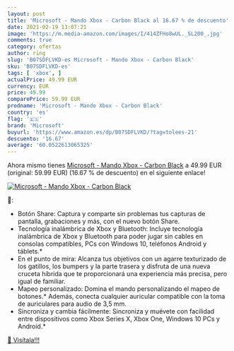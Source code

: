 ```yaml
---
layout: post
title: 'Microsoft - Mando Xbox - Carbon Black al 16.67 % de descuento'
date: 2021-02-19 13:07:21
image: 'https://m.media-amazon.com/images/I/414ZFHo8wUL._SL200_.jpg'
comments: true
category: ofertas
author: ring
slug: 'B07SDFLVKD-es Microsoft - Mando Xbox - Carbon Black'
sku: 'B07SDFLVKD-es'
tags: [ 'xbox', ]
actualPrice: 49.99 EUR
currency: EUR
price: 49.99
comparePrice: 59.99 EUR
prodname: 'Microsoft - Mando Xbox - Carbon Black'
country: 'es'
flag: '🇪🇸'
brand: 'Microsoft'
buyurl: 'https://www.amazon.es/dp/B07SDFLVKD/?tag=tolees-21'
descuento: '16.67'
average: '60.0522613065325'
---
```


Ahora mismo tienes [Microsoft - Mando Xbox - Carbon Black](https://www.amazon.es/dp/B07SDFLVKD/?tag=tolees-21) a 49.99 EUR (original: 59.99 EUR) (16.67 %  de descuento) en el siguiente enlace!

[![Microsoft - Mando Xbox - Carbon Black](https://m.media-amazon.com/images/I/414ZFHo8wUL._SL200_.jpg)](https://www.amazon.es/dp/B07SDFLVKD/?tag=tolees-21)

🔎:

- Botón Share: Captura y comparte sin problemas tus capturas de pantalla, grabaciones y más, con el nuevo botón Share.
- Tecnología inalámbrica de Xbox y Bluetooth: Incluye tecnología inalámbrica de Xbox y Bluetooth para poder jugar sin cables en consolas compatibles, PCs con Windows 10, teléfonos Android y táblets.*
- En el punto de mira: Alcanza tus objetivos con un agarre texturizado de los gatillos, los bumpers y la parte trasera y disfruta de una nueva cruceta híbrida que te proporcionará una experiencia más precisa, pero igual de familiar.
- Mapeo personalizado: Domina el mando personalizando el mapeo de botones.* Además, conecta cualquier auricular compatible con la toma de auriculares para audio de 3,5 mm.
- Sincroniza y cambia fácilmente: Sincroniza y muévete con facilidad entre dispositivos como Xbox Series X, Xbox One, Windows 10 PCs y Android.*

[🛒 Visítala!!!](https://www.amazon.es/dp/B07SDFLVKD/?tag=tolees-21)
